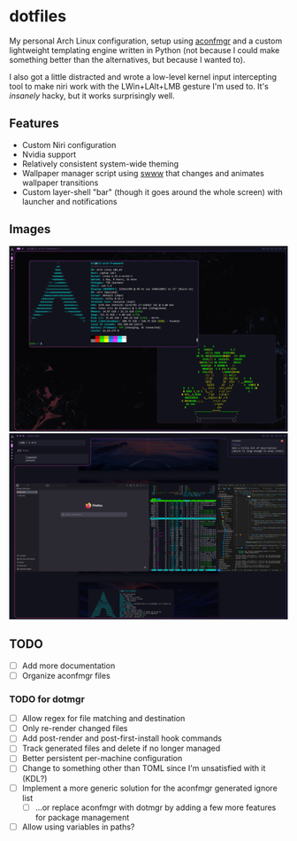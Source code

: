 # dotfiles

My personal Arch Linux configuration, setup using [aconfmgr](https://github.com/CyberShadow/aconfmgr) and a custom lightweight templating engine written in Python (not because I could make something better than the alternatives, but because I wanted to).

I also got a little distracted and wrote a low-level kernel input intercepting tool to make niri work with the LWin+LAlt+LMB gesture I'm used to. It's _insanely_ hacky, but it works surprisingly well.

## Features
- Custom Niri configuration
- Nvidia support
- Relatively consistent system-wide theming
- Wallpaper manager script using [swww](https://github.com/LGFae/swww) that changes and animates wallpaper transitions
- Custom layer-shell "bar" (though it goes around the whole screen) with launcher and notifications

## Images

![Screenshot](./images/screenshot1.png)
![Screenshot](./images/screenshot2.png)

## TODO
- [ ] Add more documentation
- [ ] Organize aconfmgr files

### TODO for dotmgr
- [ ] Allow regex for file matching and destination
- [ ] Only re-render changed files
- [ ] Add post-render and post-first-install hook commands
- [ ] Track generated files and delete if no longer managed
- [ ] Better persistent per-machine configuration
- [ ] Change to something other than TOML since I'm unsatisfied with it (KDL?)
- [ ] Implement a more generic solution for the aconfmgr generated ignore list
  - [ ] ...or replace aconfmgr with dotmgr by adding a few more features for package management
- [ ] Allow using variables in paths?